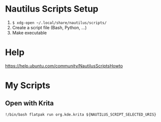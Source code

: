 # Nautilus Scripts Setup
1. ``$ xdg-open ~/.local/share/nautilus/scripts/``
2. Create a script file (Bash, Python, ...)
3. Make executable

# Help
https://help.ubuntu.com/community/NautilusScriptsHowto

# My Scripts

## Open with Krita
``
!/bin/bash
flatpak run org.kde.krita ${NAUTILUS_SCRIPT_SELECTED_URIS}
``
